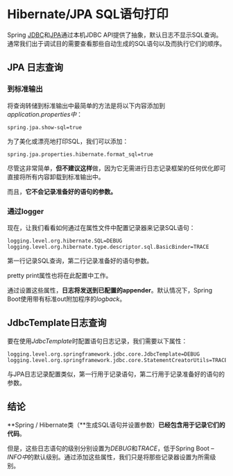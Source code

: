 # Hibernate/JPA SQL语句打印



Spring [JDBC](https://www.baeldung.com/spring-jdbc-jdbctemplate)和[JPA](https://www.baeldung.com/the-persistence-layer-with-spring-data-jpa)通过本机JDBC API提供了抽象，默认日志不显示SQL查询。通常我们出于调试目的需要查看那些自动生成的SQL语句以及而执行它们的顺序。







## JPA 日志查询

### **到标准输出**

将查询转储到标准输出中最简单的方法是将以下内容添加到*application.properties中*：

```
spring.jpa.show-sql=true
```

为了美化或漂亮地打印SQL，我们可以添加：

```
spring.jpa.properties.hibernate.format_sql=true
```

尽管这非常简单，**但不建议这样**做，因为它无需进行日志记录框架的任何优化即可直接将所有内容卸载到标准输出中。

而且，**它不会记录准备好的语句的参数。**

### 通过logger

现在，让我们看看如何通过在属性文件中配置记录器来记录SQL语句：

```
logging.level.org.hibernate.SQL=DEBUG
logging.level.org.hibernate.type.descriptor.sql.BasicBinder=TRACE
```

第一行记录SQL查询，第二行记录准备好的语句参数。

pretty print属性也将在此配置中工作。

通过设置这些属性，**日志将发送到已配置的appender**。默认情况下，Spring Boot使用带有标准out附加程序的*logback*。



## JdbcTemplate日志查询

要在使用*JdbcTemplate*时配置语句日志记录，我们需要以下属性：

```
logging.level.org.springframework.jdbc.core.JdbcTemplate=DEBUG
logging.level.org.springframework.jdbc.core.StatementCreatorUtils=TRACE
```

与JPA日志记录配置类似，第一行用于记录语句，第二行用于记录准备好的语句的参数。



## 结论

**Spring / Hibernate类（**生成SQL语句并设置参数）**已经包含用于记录它们的代码**。

但是，这些日志语句的级别分别设置为*DEBUG*和*TRACE*，低于Spring Boot – *INFO中*的默认级别。通过添加这些属性，我们只是将那些记录器设置为所需级别。